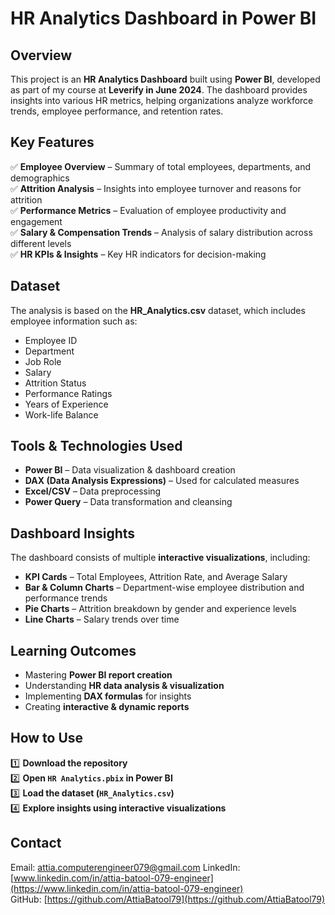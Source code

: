 #  HR Analytics Dashboard in Power BI  

##  Overview  
This project is an **HR Analytics Dashboard** built using **Power BI**, developed as part of my course at **Leverify in June 2024**. The dashboard provides insights into various HR metrics, helping organizations analyze workforce trends, employee performance, and retention rates.  

##  Key Features  
✅ **Employee Overview** – Summary of total employees, departments, and demographics  
✅ **Attrition Analysis** – Insights into employee turnover and reasons for attrition  
✅ **Performance Metrics** – Evaluation of employee productivity and engagement  
✅ **Salary & Compensation Trends** – Analysis of salary distribution across different levels  
✅ **HR KPIs & Insights** – Key HR indicators for decision-making  

##  Dataset  
The analysis is based on the **HR_Analytics.csv** dataset, which includes employee information such as:  
- Employee ID  
- Department  
- Job Role  
- Salary  
- Attrition Status  
- Performance Ratings  
- Years of Experience  
- Work-life Balance  

##  Tools & Technologies Used  
- **Power BI** – Data visualization & dashboard creation  
- **DAX (Data Analysis Expressions)** – Used for calculated measures  
- **Excel/CSV** – Data preprocessing  
- **Power Query** – Data transformation and cleansing  

##  Dashboard Insights  
The dashboard consists of multiple **interactive visualizations**, including:  
- **KPI Cards** – Total Employees, Attrition Rate, and Average Salary  
- **Bar & Column Charts** – Department-wise employee distribution and performance trends  
- **Pie Charts** – Attrition breakdown by gender and experience levels  
- **Line Charts** – Salary trends over time  

##  Learning Outcomes  
- Mastering **Power BI report creation**  
- Understanding **HR data analysis & visualization**  
- Implementing **DAX formulas** for insights  
- Creating **interactive & dynamic reports**  

##  How to Use  
1️⃣ **Download the repository**  
2️⃣ **Open `HR Analytics.pbix` in Power BI**  
3️⃣ **Load the dataset (`HR_Analytics.csv`)**  
4️⃣ **Explore insights using interactive visualizations**  

##  Contact  
 Email: attia.computerengineer079@gmail.com
 LinkedIn: [www.linkedin.com/in/attia-batool-079-engineer](https://www.linkedin.com/in/attia-batool-079-engineer)  
 GitHub: [https://github.com/AttiaBatool79](https://github.com/AttiaBatool79)  



